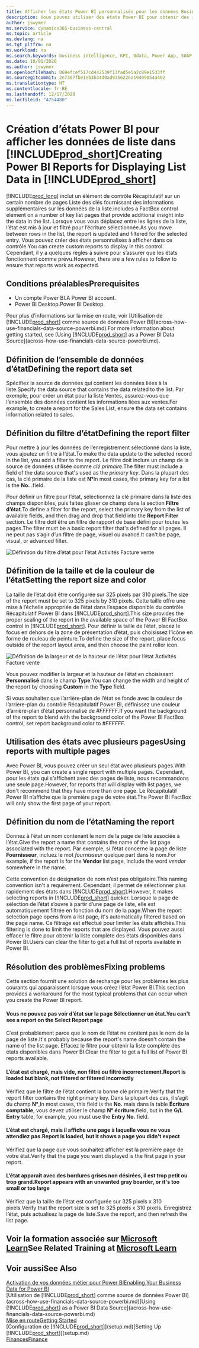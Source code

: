 ```yaml
---
title: Afficher les états Power BI personnalisés pour les données Business Central | Microsoft Docs
description: Vous pouvez utiliser des états Power BI pour obtenir des informations supplémentaires sur les données dans les listes.
author: jswymer
ms.service: dynamics365-business-central
ms.topic: article
ms.devlang: na
ms.tgt_pltfrm: na
ms.workload: na
ms.search.keywords: business intelligence, KPI, Odata, Power App, SOAP, analysis
ms.date: 10/01/2020
ms.author: jswymer
ms.openlocfilehash: 069efcef517cd442539f13fad5e5a2c89e1533ff
ms.sourcegitcommit: 2e7307fbe1eb3b34d0ad9356226a19409054a402
ms.translationtype: HT
ms.contentlocale: fr-BE
ms.lasthandoff: 12/17/2020
ms.locfileid: "4754480"
---
```

# <a name="creating-power-bi-reports-for-displaying-list-data-in-prod_short"></a><span data-ttu-id="ba126-103">Création d’états Power BI pour afficher les données de liste dans [!INCLUDE[prod_short](includes/prod_short.md)]</span><span class="sxs-lookup"><span data-stu-id="ba126-103">Creating Power BI Reports for Displaying List Data in [!INCLUDE[prod_short](includes/prod_short.md)]</span></span>

[!INCLUDE[prod_long](includes/prod_long.md)] <span data-ttu-id="ba126-104">inclut un élément de contrôle Récapitulatif sur un certain nombre de pages Liste des clés fournissant des informations supplémentaires sur les données de la liste.</span><span class="sxs-lookup"><span data-stu-id="ba126-104">includes a FactBox control element on a number of key list pages that provide additional insight into the data in the list.</span></span> <span data-ttu-id="ba126-105">Lorsque vous vous déplacez entre les lignes de la liste, l’état est mis à jour et filtré pour l’écriture sélectionnée.</span><span class="sxs-lookup"><span data-stu-id="ba126-105">As you move between rows in the list, the report is updated and filtered for the selected entry.</span></span> <span data-ttu-id="ba126-106">Vous pouvez créer des états personnalisés à afficher dans ce contrôle.</span><span class="sxs-lookup"><span data-stu-id="ba126-106">You can create custom reports to display in this control.</span></span> <span data-ttu-id="ba126-107">Cependant, il y a quelques règles à suivre pour s’assurer que les états fonctionnent comme prévu.</span><span class="sxs-lookup"><span data-stu-id="ba126-107">However, there are a few rules to follow to ensure that reports work as expected.</span></span>  

## <a name="prerequisites"></a><span data-ttu-id="ba126-108">Conditions préalables</span><span class="sxs-lookup"><span data-stu-id="ba126-108">Prerequisites</span></span>

- <span data-ttu-id="ba126-109">Un compte Power BI.</span><span class="sxs-lookup"><span data-stu-id="ba126-109">A Power BI account.</span></span>
- <span data-ttu-id="ba126-110">Power BI Desktop.</span><span class="sxs-lookup"><span data-stu-id="ba126-110">Power BI Desktop.</span></span>

<span data-ttu-id="ba126-111">Pour plus d’informations sur la mise en route, voir [Utilisation de [!INCLUDE[prod_short](includes/prod_short.md)] comme source de données Power BI](across-how-use-financials-data-source-powerbi.md).</span><span class="sxs-lookup"><span data-stu-id="ba126-111">For more information about getting started, see [Using [!INCLUDE[prod_short](includes/prod_short.md)] as a Power BI Data Source](across-how-use-financials-data-source-powerbi.md).</span></span>

## <a name="defining-the-report-data-set"></a><span data-ttu-id="ba126-112">Définition de l’ensemble de données d’état</span><span class="sxs-lookup"><span data-stu-id="ba126-112">Defining the report data set</span></span>

<span data-ttu-id="ba126-113">Spécifiez la source de données qui contient les données liées à la liste.</span><span class="sxs-lookup"><span data-stu-id="ba126-113">Specify the data source that contains the data related to the list.</span></span> <span data-ttu-id="ba126-114">Par exemple, pour créer un état pour la liste Ventes, assurez-vous que l’ensemble des données contient les informations liées aux ventes.</span><span class="sxs-lookup"><span data-stu-id="ba126-114">For example, to create a report for the Sales List, ensure the data set contains information related to sales.</span></span>  

## <a name="defining-the-report-filter"></a><span data-ttu-id="ba126-115">Définition du filtre d’état</span><span class="sxs-lookup"><span data-stu-id="ba126-115">Defining the report filter</span></span>

<span data-ttu-id="ba126-116">Pour mettre à jour les données de l’enregistrement sélectionné dans la liste, vous ajoutez un filtre à l’état.</span><span class="sxs-lookup"><span data-stu-id="ba126-116">To make the data update to the selected record in the list, you add a filter to the report.</span></span> <span data-ttu-id="ba126-117">Le filtre doit inclure un champ de la source de données utilisée comme *clé primaire*.</span><span class="sxs-lookup"><span data-stu-id="ba126-117">The filter must include a field of the data source that's used as the *primary key*.</span></span> <span data-ttu-id="ba126-118">Dans la plupart des cas, la clé primaire de la liste est **N°**</span><span class="sxs-lookup"><span data-stu-id="ba126-118">In most cases, the primary key for a list is the **No.**</span></span> <span data-ttu-id="ba126-119">.</span><span class="sxs-lookup"><span data-stu-id="ba126-119">field.</span></span>

<span data-ttu-id="ba126-120">Pour définir un filtre pour l’état, sélectionnez la clé primaire dans la liste des champs disponibles, puis faites glisser ce champ dans la section **Filtre d’état**.</span><span class="sxs-lookup"><span data-stu-id="ba126-120">To define a filter for the report, select the primary key from the list of available fields, and then drag and drop that field into the **Report Filter** section.</span></span> <span data-ttu-id="ba126-121">Le filtre doit être un filtre de rapport de base défini pour toutes les pages.</span><span class="sxs-lookup"><span data-stu-id="ba126-121">The filter must be a basic report filter that's defined for all pages.</span></span> <span data-ttu-id="ba126-122">Il ne peut pas s’agir d’un filtre de page, visuel ou avancé.</span><span class="sxs-lookup"><span data-stu-id="ba126-122">It can't be page, visual, or advanced filter.</span></span>

![Définition du filtre d’état pour l’état Activités Facture vente](./media/across-how-use-powerbi-reports-factbox/financials-powerbi-report-filter-v3.png)

## <a name="setting-the-report-size-and-color"></a><span data-ttu-id="ba126-124">Définition de la taille et de la couleur de l’état</span><span class="sxs-lookup"><span data-stu-id="ba126-124">Setting the report size and color</span></span>

<span data-ttu-id="ba126-125">La taille de l’état doit être configurée sur 325 pixels par 310 pixels.</span><span class="sxs-lookup"><span data-stu-id="ba126-125">The size of the report must be set to 325 pixels by 310 pixels.</span></span> <span data-ttu-id="ba126-126">Cette taille offre une mise à l’échelle appropriée de l’état dans l’espace disponible du contrôle Récapitulatif Power BI dans [!INCLUDE[prod_short](includes/prod_short.md)].</span><span class="sxs-lookup"><span data-stu-id="ba126-126">This size provides the proper scaling of the report in the available space of the Power BI FactBox control in [!INCLUDE[prod_short](includes/prod_short.md)].</span></span> <span data-ttu-id="ba126-127">Pour définir la taille de l’état, placez le focus en dehors de la zone de présentation d’état, puis choisissez l’icône en forme de rouleau de peinture.</span><span class="sxs-lookup"><span data-stu-id="ba126-127">To define the size of the report, place focus outside of the report layout area, and then choose the paint roller icon.</span></span>

![Définition de la largeur et de la hauteur de l’état pour l’état Activités Facture vente](./media/across-how-use-powerbi-reports-factbox/financials-powerbi-report-sizing-v3.png)

<span data-ttu-id="ba126-129">Vous pouvez modifier la largeur et la hauteur de l’état en choisissant **Personnalisé** dans le champ **Type**.</span><span class="sxs-lookup"><span data-stu-id="ba126-129">You can change the width and height of the report by choosing **Custom** in the **Type** field.</span></span>

<span data-ttu-id="ba126-130">Si vous souhaitez que l’arrière-plan de l’état se fonde avec la couleur de l’arrière-plan du contrôle Récapitulatif Power BI, définissez une couleur d’arrière-plan d’état personnalisé de *#FFFFFF*.</span><span class="sxs-lookup"><span data-stu-id="ba126-130">If you want the background of the report to blend with the background color of the Power BI FactBox control, set report background color to *#FFFFFF*.</span></span> 

## <a name="using-reports-with-multiple-pages"></a><span data-ttu-id="ba126-131">Utilisation des états avec plusieurs pages</span><span class="sxs-lookup"><span data-stu-id="ba126-131">Using reports with multiple pages</span></span>

<span data-ttu-id="ba126-132">Avec Power BI, vous pouvez créer un seul état avec plusieurs pages.</span><span class="sxs-lookup"><span data-stu-id="ba126-132">With Power BI, you can create a single report with multiple pages.</span></span> <span data-ttu-id="ba126-133">Cependant, pour les états qui s’affichent avec des pages de liste, nous recommandons une seule page.</span><span class="sxs-lookup"><span data-stu-id="ba126-133">However, for reports that will display with list pages, we don't recommend that they have more than one page.</span></span> <span data-ttu-id="ba126-134">Le Récapitulatif Power BI n’affiche que la première page de votre état.</span><span class="sxs-lookup"><span data-stu-id="ba126-134">The Power BI FactBox will only show the first page of your report.</span></span>

## <a name="naming-the-report"></a><span data-ttu-id="ba126-135">Définition du nom de l’état</span><span class="sxs-lookup"><span data-stu-id="ba126-135">Naming the report</span></span>

<span data-ttu-id="ba126-136">Donnez à l’état un nom contenant le nom de la page de liste associée à l’état.</span><span class="sxs-lookup"><span data-stu-id="ba126-136">Give the report a name that contains the name of the list page associated with the report.</span></span> <span data-ttu-id="ba126-137">Par exemple, si l’état concerne la page de liste **Fournisseur**, incluez le mot *fournisseur* quelque part dans le nom.</span><span class="sxs-lookup"><span data-stu-id="ba126-137">For example, if the report is for the **Vendor** list page, include the word *vendor* somewhere in the name.</span></span>  

<span data-ttu-id="ba126-138">Cette convention de désignation de nom n’est pas obligatoire.</span><span class="sxs-lookup"><span data-stu-id="ba126-138">This naming convention isn't a requirement.</span></span> <span data-ttu-id="ba126-139">Cependant, il permet de sélectionner plus rapidement des états dans [!INCLUDE[prod_short](includes/prod_short.md)].</span><span class="sxs-lookup"><span data-stu-id="ba126-139">However, it makes selecting reports in [!INCLUDE[prod_short](includes/prod_short.md)] quicker.</span></span> <span data-ttu-id="ba126-140">Lorsque la page de sélection de l’état s’ouvre à partir d’une page de liste, elle est automatiquement filtrée en fonction du nom de la page.</span><span class="sxs-lookup"><span data-stu-id="ba126-140">When the report selection page opens from a list page, it's automatically filtered based on the page name.</span></span> <span data-ttu-id="ba126-141">Ce filtrage est effectué pour limiter les états affichés.</span><span class="sxs-lookup"><span data-stu-id="ba126-141">This filtering is done to limit the reports that are displayed.</span></span> <span data-ttu-id="ba126-142">Vous pouvez aussi effacer le filtre pour obtenir la liste complète des états disponibles dans Power BI.</span><span class="sxs-lookup"><span data-stu-id="ba126-142">Users can clear the filter to get a full list of reports available in Power BI.</span></span>  

## <a name="fixing-problems"></a><span data-ttu-id="ba126-143">Résolution des problèmes</span><span class="sxs-lookup"><span data-stu-id="ba126-143">Fixing problems</span></span>

<span data-ttu-id="ba126-144">Cette section fournit une solution de rechange pour les problèmes les plus courants qui apparaissent lorsque vous créez l’état Power BI.</span><span class="sxs-lookup"><span data-stu-id="ba126-144">This section provides a workaround for the most typical problems that can occur when you create the Power BI report.</span></span>  

#### <a name="you-cant-see-a-report-on-the-select-report-page"></a><span data-ttu-id="ba126-145">Vous ne pouvez pas voir d’état sur la page Sélectionner un état.</span><span class="sxs-lookup"><span data-stu-id="ba126-145">You can't see a report on the Select Report page</span></span>

<span data-ttu-id="ba126-146">C’est probablement parce que le nom de l’état ne contient pas le nom de la page de liste.</span><span class="sxs-lookup"><span data-stu-id="ba126-146">It's probably because the report's name doesn't contain the name of the list page.</span></span> <span data-ttu-id="ba126-147">Effacez le filtre pour obtenir la liste complète des états disponibles dans Power BI.</span><span class="sxs-lookup"><span data-stu-id="ba126-147">Clear the filter to get a full list of Power BI reports available.</span></span>  

#### <a name="report-is-loaded-but-blank-not-filtered-or-filtered-incorrectly"></a><span data-ttu-id="ba126-148">L’état est chargé, mais vide, non filtré ou filtré incorrectement.</span><span class="sxs-lookup"><span data-stu-id="ba126-148">Report is loaded but blank, not filtered or filtered incorrectly</span></span>

<span data-ttu-id="ba126-149">Vérifiez que le filtre de l’état contient la bonne clé primaire.</span><span class="sxs-lookup"><span data-stu-id="ba126-149">Verify that the report filter contains the right primary key.</span></span> <span data-ttu-id="ba126-150">Dans la plupart des cas, il s’agit du champ **N°**,</span><span class="sxs-lookup"><span data-stu-id="ba126-150">In most cases, this field is the **No.**</span></span> <span data-ttu-id="ba126-151">mais dans la table **Écriture comptable**, vous devez utiliser le champ **N° écriture**.</span><span class="sxs-lookup"><span data-stu-id="ba126-151">field, but in the **G/L Entry** table, for example, you must use the **Entry No.** field.</span></span>

#### <a name="report-is-loaded-but-it-shows-a-page-you-didnt-expect"></a><span data-ttu-id="ba126-152">L’état est chargé, mais il affiche une page à laquelle vous ne vous attendiez pas.</span><span class="sxs-lookup"><span data-stu-id="ba126-152">Report is loaded, but it shows a page you didn't expect</span></span>

<span data-ttu-id="ba126-153">Vérifiez que la page que vous souhaitez afficher est la première page de votre état.</span><span class="sxs-lookup"><span data-stu-id="ba126-153">Verify that the page you want displayed is the first page in your report.</span></span>  

#### <a name="report-appears-with-an-unwanted-gray-boarder-or-its-too-small-or-too-large"></a><span data-ttu-id="ba126-154">L’état apparaît avec des bordures grises non désirées, il est trop petit ou trop grand.</span><span class="sxs-lookup"><span data-stu-id="ba126-154">Report appears with an unwanted gray boarder, or it's too small or too large</span></span>

<span data-ttu-id="ba126-155">Vérifiez que la taille de l’état est configurée sur 325 pixels x 310 pixels.</span><span class="sxs-lookup"><span data-stu-id="ba126-155">Verify that the report size is set to 325 pixels x 310 pixels.</span></span> <span data-ttu-id="ba126-156">Enregistrez l’état, puis actualisez la page de liste.</span><span class="sxs-lookup"><span data-stu-id="ba126-156">Save the report, and then refresh the list page.</span></span>  

## <a name="see-related-training-at-microsoft-learn"></a><span data-ttu-id="ba126-157">Voir la formation associée sur [Microsoft Learn](/learn/modules/configure-powerbi-excel-dynamics-365-business-central/index)</span><span class="sxs-lookup"><span data-stu-id="ba126-157">See Related Training at [Microsoft Learn](/learn/modules/configure-powerbi-excel-dynamics-365-business-central/index)</span></span>

## <a name="see-also"></a><span data-ttu-id="ba126-158">Voir aussi</span><span class="sxs-lookup"><span data-stu-id="ba126-158">See Also</span></span>

[<span data-ttu-id="ba126-159">Activation de vos données métier pour Power BI</span><span class="sxs-lookup"><span data-stu-id="ba126-159">Enabling Your Business Data for Power BI</span></span>](admin-powerbi.md)  
<span data-ttu-id="ba126-160">[Utilisation de [!INCLUDE[prod_short](includes/prod_short.md)] comme source de données Power BI](across-how-use-financials-data-source-powerbi.md)</span><span class="sxs-lookup"><span data-stu-id="ba126-160">[Using [!INCLUDE[prod_short](includes/prod_short.md)] as a Power BI Data Source](across-how-use-financials-data-source-powerbi.md)</span></span>  
[<span data-ttu-id="ba126-161">Mise en route</span><span class="sxs-lookup"><span data-stu-id="ba126-161">Getting Started</span></span>](product-get-started.md)  
<span data-ttu-id="ba126-162">[Configuration de [!INCLUDE[prod_short](includes/prod_short.md)]](setup.md)</span><span class="sxs-lookup"><span data-stu-id="ba126-162">[Setting Up [!INCLUDE[prod_short](includes/prod_short.md)]](setup.md)</span></span>  
[<span data-ttu-id="ba126-163">Finances</span><span class="sxs-lookup"><span data-stu-id="ba126-163">Finance</span></span>](finance.md)  
